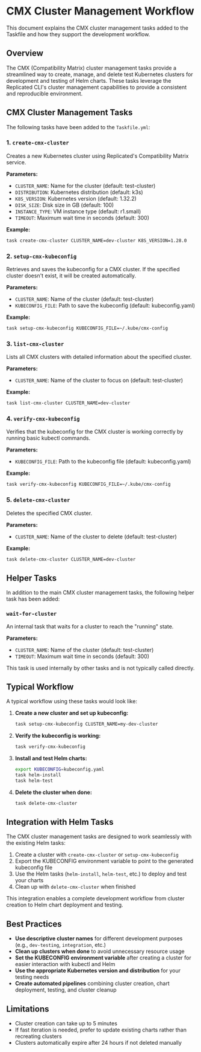 # CMX Cluster Management Workflow

This document explains the CMX cluster management tasks added to the Taskfile and how they support the development workflow.

## Overview

The CMX (Compatibility Matrix) cluster management tasks provide a streamlined way to create, manage, and delete test Kubernetes clusters for development and testing of Helm charts. These tasks leverage the Replicated CLI's cluster management capabilities to provide a consistent and reproducible environment.

## CMX Cluster Management Tasks

The following tasks have been added to the `Taskfile.yml`:

### 1. `create-cmx-cluster`

Creates a new Kubernetes cluster using Replicated's Compatibility Matrix service.

**Parameters:**
- `CLUSTER_NAME`: Name for the cluster (default: test-cluster)
- `DISTRIBUTION`: Kubernetes distribution (default: k3s)
- `K8S_VERSION`: Kubernetes version (default: 1.32.2)
- `DISK_SIZE`: Disk size in GB (default: 100)
- `INSTANCE_TYPE`: VM instance type (default: r1.small)
- `TIMEOUT`: Maximum wait time in seconds (default: 300)

**Example:**
```bash
task create-cmx-cluster CLUSTER_NAME=dev-cluster K8S_VERSION=1.28.0
```

### 2. `setup-cmx-kubeconfig`

Retrieves and saves the kubeconfig for a CMX cluster. If the specified cluster doesn't exist, it will be created automatically.

**Parameters:**
- `CLUSTER_NAME`: Name of the cluster (default: test-cluster)
- `KUBECONFIG_FILE`: Path to save the kubeconfig (default: kubeconfig.yaml)

**Example:**
```bash
task setup-cmx-kubeconfig KUBECONFIG_FILE=~/.kube/cmx-config
```

### 3. `list-cmx-cluster`

Lists all CMX clusters with detailed information about the specified cluster.

**Parameters:**
- `CLUSTER_NAME`: Name of the cluster to focus on (default: test-cluster)

**Example:**
```bash
task list-cmx-cluster CLUSTER_NAME=dev-cluster
```

### 4. `verify-cmx-kubeconfig`

Verifies that the kubeconfig for the CMX cluster is working correctly by running basic kubectl commands.

**Parameters:**
- `KUBECONFIG_FILE`: Path to the kubeconfig file (default: kubeconfig.yaml)

**Example:**
```bash
task verify-cmx-kubeconfig KUBECONFIG_FILE=~/.kube/cmx-config
```

### 5. `delete-cmx-cluster`

Deletes the specified CMX cluster.

**Parameters:**
- `CLUSTER_NAME`: Name of the cluster to delete (default: test-cluster)

**Example:**
```bash
task delete-cmx-cluster CLUSTER_NAME=dev-cluster
```

## Helper Tasks

In addition to the main CMX cluster management tasks, the following helper task has been added:

### `wait-for-cluster`

An internal task that waits for a cluster to reach the "running" state.

**Parameters:**
- `CLUSTER_NAME`: Name of the cluster (default: test-cluster)
- `TIMEOUT`: Maximum wait time in seconds (default: 300)

This task is used internally by other tasks and is not typically called directly.

## Typical Workflow

A typical workflow using these tasks would look like:

1. **Create a new cluster and set up kubeconfig:**
   ```bash
   task setup-cmx-kubeconfig CLUSTER_NAME=my-dev-cluster
   ```

2. **Verify the kubeconfig is working:**
   ```bash
   task verify-cmx-kubeconfig
   ```

3. **Install and test Helm charts:**
   ```bash
   export KUBECONFIG=kubeconfig.yaml
   task helm-install
   task helm-test
   ```

4. **Delete the cluster when done:**
   ```bash
   task delete-cmx-cluster
   ```

## Integration with Helm Tasks

The CMX cluster management tasks are designed to work seamlessly with the existing Helm tasks:

1. Create a cluster with `create-cmx-cluster` or `setup-cmx-kubeconfig`
2. Export the KUBECONFIG environment variable to point to the generated kubeconfig file
3. Use the Helm tasks (`helm-install`, `helm-test`, etc.) to deploy and test your charts
4. Clean up with `delete-cmx-cluster` when finished

This integration enables a complete development workflow from cluster creation to Helm chart deployment and testing.

## Best Practices

- **Use descriptive cluster names** for different development purposes (e.g., `dev-testing`, `integration`, etc.)
- **Clean up clusters when done** to avoid unnecessary resource usage
- **Set the KUBECONFIG environment variable** after creating a cluster for easier interaction with kubectl and Helm
- **Use the appropriate Kubernetes version and distribution** for your testing needs
- **Create automated pipelines** combining cluster creation, chart deployment, testing, and cluster cleanup

## Limitations

- Cluster creation can take up to 5 minutes
- If fast iteration is needed, prefer to update existing charts rather than recreating clusters
- Clusters automatically expire after 24 hours if not deleted manually 
